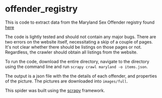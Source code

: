# offender_registry

This is code to extract data from the Maryland Sex Offender registry found [here](http://www.dpscs.state.md.us/sorSearch/)

The code is lightly tested and should not contain any major bugs. There are two errors on the website itself, necessitating a skip of a couple of pages. It's not clear whether there should be listings on those pages or not. Regardless, the crawler should obtain all listings from the website.

To run the code, download the entire directory, navigate to the directory using the command line and run `scrapy crawl maryland -o items.json`.

The output is a json file with the the details of each offender, and properties of the picture. The pictures are downloaded into `images/full`.

This spider was built using the [scrapy](http://doc.scrapy.org/en/1.1/index.html) framework.
